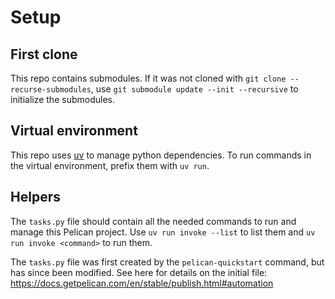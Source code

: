 # Setup

## First clone

This repo contains submodules. If it was not cloned with `git clone --recurse-submodules`,
use `git submodule update --init --recursive` to initialize the submodules.

## Virtual environment

This repo uses [uv](https://github.com/astral-sh/uv) to manage python dependencies.
To run commands in the virtual environment, prefix them with `uv run`.

## Helpers

The `tasks.py` file should contain all the needed commands to run and manage this Pelican project.
Use `uv run invoke --list` to list them and `uv run invoke <command>` to run them.

The `tasks.py` file was first created by the `pelican-quickstart` command, but has since been modified.
See here for details on the initial file: https://docs.getpelican.com/en/stable/publish.html#automation
